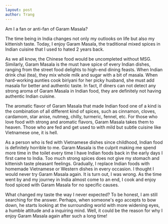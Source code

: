 ```yaml
---
layout: post
author: Trang
---
```


Am I a fan or anti-fan of Garam Masala?

The time being in India changes not only my outlooks on life but also my kittenish taste. Today, I enjoy Garam Masala, the traditional mixed spices in Indian cuisine that I used to hated 2 years back.

As we all know, the Chinese food would be uncompleted without MSG. Similarly, Garam Masala is the must have spice of every Indian dishes, ranging from the street food delights to high-end dining feasts. When Indian drink chai (tea), they mix whole milk and sugar with a bit of masala. When hard-working aunties cook biriyani for her picky husband, she must add masala for better and authentic taste. In fact, if diners can not detect any strong aroma of Garam Masala in Indian food, they are definitely not having authentic Indian cuisine.

The aromatic flavor of Garam Masala that made Indian food one of a kind is the combination of all different kind of spices, such as cinnamon, cloves, cardamom, star anise, nutmeg, chilly, turmeric, fennel, etc. For those who love food with strong and aromatic flavors, Garam Masala takes them to heaven. Those who are fed and get used to with mild but subtle cuisine like Vietnamese one, it is hell.

As a person who is fed with Vietnamese dishes since childhood, Indian food is definitely horrible to me. Garam Masala is the culprit making me spend more time in the toilet every time I have Indian foods back in the early days I first came to India. Too much strong spices does not give my stomach and kittenish taste pleasant feelings. Gradually, I replace Indian foods with homemade Vietnamese or Western dishes in every occasion. I thought I would never try Garam Masala again. It is turn out, I was wrong. As the time went by and my journey in India almost come to an end, I cook and enjoy food spiced with Garam Masala for no specific causes.

What changed my taste the way I never expected? To be honest, I am still searching for the answer. Perhaps, when someone's ego accepts to bow down, he starts looking at the surrounding world with more widening eyes, a humble attitude and a inquiring mind. Well, it could be the reason for why I enjoy Garam Masala again after such a long time!
